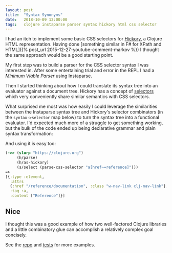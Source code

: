 ```yaml
---
layout: post
title:  "Syntax Synonyms"
date:   2018-10-09 12:00:00
tags:   clojure instaparse parser syntax hickory html css selector
---
```


I had an itch to implement some basic CSS selectors for [Hickory](https://github.com/davidsantiago/hickory), a Clojure HTML representation.
Having done [something similar in F# for XPath and HTML]({% post_url 2015-12-27-youtube-comment-markov %})
I thought the same approach would be a good starting point.

My first step was to build a parser for the CSS selector syntax I was interested
in. After some entertaining trial and error in the REPL I had a _Minimum Viable Parser_ using Instaparse.

Then I started thinking about how I could translate its syntax tree into an evaluator against a document tree.
Hickory has a concept of [selectors](https://github.com/davidsantiago/hickory#selectors) which very
conveniently share similar semantics with CSS selectors.

What surprised me most was how easily I could leverage the similarities between the
Instaparse syntax tree and Hickory's selector combinators (in the `syntax->selector` map below)
to turn the syntax tree into a functional evaluator.
I'd expected much more of a struggle to get something working, but the bulk of the code ended up
being declarative grammar and plain syntax transformation:

<script src="https://gist.github.com/taylorwood/d0e7143cb79dd1a077b534a196c94798.js"></script>

And using it is easy too:
```clojure
(->> (slurp "https://clojure.org")
     (h/parse)
     (h/as-hickory)
     (s/select (parse-css-selector "a[href~=reference]")))
=>
[{:type :element,
  :attrs
  {:href "/reference/documentation", :class "w-nav-link clj-nav-link"},
  :tag :a,
  :content ["Reference‍"]}]
```

## Nice

I thought this was a good example of how two well-factored Clojure libraries
and a little combinatory glue can accomplish a relatively complex goal concisely.

See the [repo](https://github.com/taylorwood/hickory-css-selector) and [tests](https://github.com/taylorwood/hickory-css-selector/blob/master/test/hickory_css_selectors_test.clj)
for more examples.
